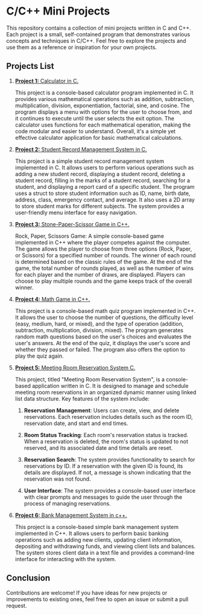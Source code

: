 # C/C++ Mini Projects

This repository contains a collection of mini projects written in C and C++. Each project is a small, self-contained program that demonstrates various concepts and techniques in C/C++. Feel free to explore the projects and use them as a reference or inspiration for your own projects.

## Projects List

1. [**Project 1:** Calculator in C.](Simple_Calculator.c)

   This project is a console-based calculator program implemented in C. It provides various mathematical operations such as addition, subtraction, multiplication, division, exponentiation, factorial, sine, and cosine. The program displays a menu with options for the user to choose from, and it continues to execute until the user selects the exit option. The calculator uses functions for each mathematical operation, making the code modular and easier to understand. Overall, it's a simple yet effective calculator application for basic mathematical calculations.
   
   
2. [**Project 2:** Student Record Management System in C.](Student_Record_Management_System.c)

   This project is a simple student record management system implemented in C. It allows users to perform various operations such as adding a new student record, displaying a student record, deleting a student record, filling in the marks of a student record, searching for a student, and displaying a report card of a specific student. The program uses a struct to store student information such as ID, name, birth date, address, class, emergency contact, and average. It also uses a 2D array to store student marks for different subjects. The system provides a user-friendly menu interface for easy navigation.

   
3. [**Project 3:** Stone-Paper-Scissor Game in C++.](Stone_Paper_Scissor_Game.cpp)

   Rock, Paper, Scissors Game: A simple console-based game implemented in C++ where the player competes against the computer. The game allows the player to choose from three options (Rock, Paper, or Scissors) for a specified number of rounds. The winner of each round is determined based on the classic rules of the game. At the end of the game, the total number of rounds played, as well as the number of wins for each player and the number of draws, are displayed. Players can choose to play multiple rounds and the game keeps track of the overall winner.


4. [**Project 4:** Math Game in C++.](Simple_Math_Game.cpp)

   This project is a console-based math quiz program implemented in C++. It allows the user to choose the number of questions, the difficulty level (easy, medium, hard, or mixed), and the type of operation (addition, subtraction, multiplication, division, mixed). The program generates random math questions based on the user's choices and evaluates the user's answers. At the end of the quiz, it displays the user's score and whether they passed or failed. The program also offers the option to play the quiz again.

5. [**Project 5:** Meeting Room Reservation System C.](Meeting_Room_Reservation_System.c)

   This project, titled "Meeting Room Reservation System", is a console-based application written in C. It is designed to manage and schedule meeting room reservations in an organized dynamic manner using linked list data structure. Key features of the system include:

      1. **Reservation Management**: Users can create, view, and delete reservations. Each reservation includes details such as the room ID, reservation date, and start and end times.

      2. **Room Status Tracking**: Each room's reservation status is tracked. When a reservation is deleted, the room's status is updated to not reserved, and its associated date and time details are reset.

      3. **Reservation Search**: The system provides functionality to search for reservations by ID. If a reservation with the given ID is found, its details are displayed. If not, a message is shown indicating that the reservation was not found.

      4. **User Interface**: The system provides a console-based user interface with clear prompts and messages to guide the user through the process of managing reservations.

6. [**Project 6:** Bank Management System in c++.](Bank_System.cpp)

   This project is a console-based simple bank management system implemented in C++. It allows users to perform basic banking operations such as adding new clients, updating client information, depositing and withdrawing funds, and viewing client lists and balances. The system stores client data in a text file and provides a command-line interface for interacting with the system.

## Conclusion
Contributions are welcome! If you have ideas for new projects or improvements to existing ones, feel free to open an issue or submit a pull request.
